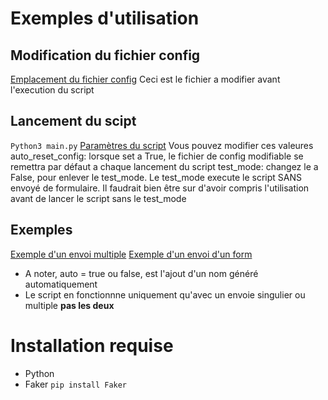 # Exemples d'utilisation

## Modification du fichier config
[Emplacement du fichier config](assets/config_location.png)
Ceci est le fichier a modifier avant l'execution du script

## Lancement du scipt
```Python3 main.py```
[Paramètres du script](assets/parameters.png)
Vous pouvez modifier ces valeures
auto_reset_config: lorsque set a True, le fichier de config modifiable se remettra par défaut a chaque lancement du script
test_mode: changez le a False, pour enlever le test_mode. Le test_mode execute le script SANS envoyé de formulaire. Il faudrait bien être sur d'avoir compris l'utilisation avant de lancer le script sans le test_mode

## Exemples
[Exemple d'un envoi multiple](assets/good_example_multiple.png)
[Exemple d'un envoi d'un form](assets/good_single.png)
- A noter, auto = true ou false, est l'ajout d'un nom généré automatiquement
- Le script en fonctionnne uniquement qu'avec un envoie singulier ou multiple **pas les deux**

# Installation requise

- Python
- Faker ```pip install Faker```
